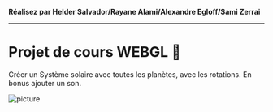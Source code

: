 **Réalisez par Helder Salvador/Rayane Alami/Alexandre Egloff/Sami Zerrai**

---

# Projet de cours WEBGL :rocket:

Créer un Système solaire avec toutes les planètes, avec les rotations. En bonus ajouter un son.

![picture](textures/system.jpg)
